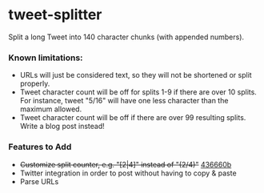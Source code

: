 # tweet-splitter
Split a long Tweet into 140 character chunks (with appended numbers).

### Known limitations:
- URLs will just be considered text, so they will not be shortened or split properly.
- Tweet character count will be off for splits 1-9 if there are over 10 splits. For instance, tweet "5/16" will have one less character than the maximum allowed.
- Tweet character count will be off if there are over 99 resulting splits. Write a blog post instead!

### Features to Add
- ~~Customize split counter, e.g. "[2|4]" instead of "(2/4)"~~ [ 436660b](https://github.com/damonbauer/tweet-splitter/commit/436660b29e58d8e54ed7638d1f3959b7af7f6b57)
- Twitter integration in order to post without having to copy & paste
- Parse URLs
